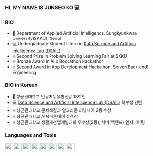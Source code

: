 ### HI, MY NAME IS JUNSEO KO 💻

### BIO
- 🎒 Department of Applied Artificial Intelligence, Sungkyunkwan University(SKKU), Seoul
- 💻 Undergraduate Student Intern in [Data Science and Artificial Intelligence Lab (DSAIL)][DSAIL]
- 🔥 Second Prize in Problem Solving Learning Fair at SKKU
- 🔥 Bronze Award in AI x Bookathon Hackathon
- 🔥 Second Award in App Development Hackathon, Server(Back-end) Engineering

### BIO in Korean
- 🎒 성균관대학교 인공지능융합전공 18학번
- 💻 [Data Science and Artificial Intelligence Lab (DSAIL)][DSAIL] 학부생 인턴
- 🔥 성균관대학교 문제해결과 알고리즘 러닝페어 2등 수상
- 🔥 성균관대학교 AI북커톤대회 장려상
- 🔥 성균관대학교 생활개선앱개발대회 우수상(2등), 서버(백엔드) 엔지니어링

### Languages and Tools
[<img align = "left" width="26px" src="https://user-images.githubusercontent.com/50725139/102698710-c4cec900-4282-11eb-9f13-b5477cf503bf.png">][Youtube Link]
<img align = "left" width="26px" src="https://user-images.githubusercontent.com/50725139/102698864-f1cfab80-4283-11eb-90a5-d53f95851daf.png">
<img align = "left" width="26px" src="https://user-images.githubusercontent.com/50725139/102698869-fdbb6d80-4283-11eb-8726-2af4048d8a15.jpeg">
<img align = "left" width="26px" src="https://user-images.githubusercontent.com/50725139/102698881-10ce3d80-4284-11eb-80a8-b8ffef6787ac.png">
<img align = "left" width="26px" src="https://user-images.githubusercontent.com/50725139/102698893-1cb9ff80-4284-11eb-87c9-040e0302dcbe.png">
<img align = "left" width="26px" src="https://user-images.githubusercontent.com/50725139/102698915-3b1ffb00-4284-11eb-9db1-b4303a38c479.png">
<img align = "left" width="26px" src="https://user-images.githubusercontent.com/50725139/102698916-44a96300-4284-11eb-9ef1-c1546bb2b721.png">
<img align = "left" width="26px" src="https://user-images.githubusercontent.com/50725139/102698918-48d58080-4284-11eb-91e7-72c255d9fbb7.png">



[DSAIL]: https://sites.google.com/view/datasciencelab/ "Go DSAIL"
[Youtube link]: https://www.youtube.com/channel/UCCaunu3Cv09ZCDxU13Gx3Hg?view_as=subscriber
